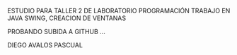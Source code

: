 ESTUDIO PARA TALLER 2 DE LABORATORIO PROGRAMACIÓN
TRABAJO EN JAVA SWING, CREACION DE VENTANAS
    
PROBANDO SUBIDA A GITHUB ...

DIEGO AVALOS PASCUAL
